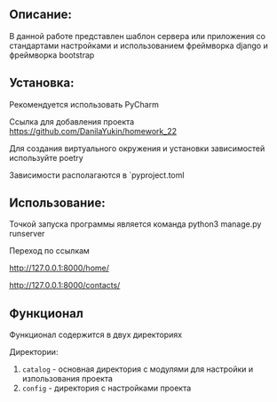 ## Описание:

В данной работе представлен шаблон сервера или приложения со стандартами настройками и использованием фреймворка 
django и фреймворка bootstrap
## Установка:

Рекомендуется использовать PyCharm

Ссылка для добавления проекта
https://github.com/DanilaYukin/homework_22

Для создания виртуального окружения и установки зависимостей используйте poetry

Зависимости располагаются в `pyproject.toml

## Использование:

Точкой запуска программы является команда python3 manage.py runserver

Переход по ссылкам 

http://127.0.0.1:8000/home/

http://127.0.0.1:8000/contacts/

## Функционал

Функционал содержится в двух директориях

Директории:

1. `catalog` - основная директория с модулями для настройки и изпользования проекта
2. `config` - директория с настройками проекта
